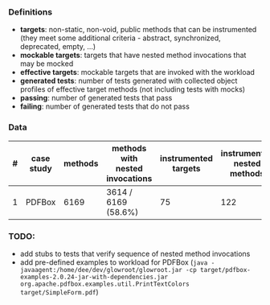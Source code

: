 ### Definitions

- **targets**: non-static, non-void, public methods that can be instrumented (they meet some additional criteria - abstract, synchronized, deprecated, empty, ...)
- **mockable targets**: targets that have nested method invocations that may be mocked
- **effective targets**: mockable targets that are invoked with the workload
- **generated tests**: number of tests generated with collected object profiles of effective target methods (not including tests with mocks)
- **passing**: number of generated tests that pass
- **failing**: number of generated tests that do not pass

### Data

\#  | case study | methods | methods with nested invocations | instrumented targets | instrumented nested methods | effective targets | effective nested targets | generated tests with mocks | passing | failing | comments
--- | ---------- | ------- | ------------------------------- | -------------------- | --------------------------- | ----------------- | ------------------------ | --------------------------- | ------- | ------- | --------
1   | PDFBox     | 6169    | 3614 / 6169 (58.6%)             | 75                   | 122                         | 23                | 49                       |   293                        | 102 / 293 (34.8%) | 191 / 293 (65.2%) | original workload


### TODO:
- add stubs to tests that verify sequence of nested method invocations
- add pre-defined examples to workload for PDFBox (`java -javaagent:/home/dee/dev/glowroot/glowroot.jar -cp target/pdfbox-examples-2.0.24-jar-with-dependencies.jar org.apache.pdfbox.examples.util.PrintTextColors target/SimpleForm.pdf`)
